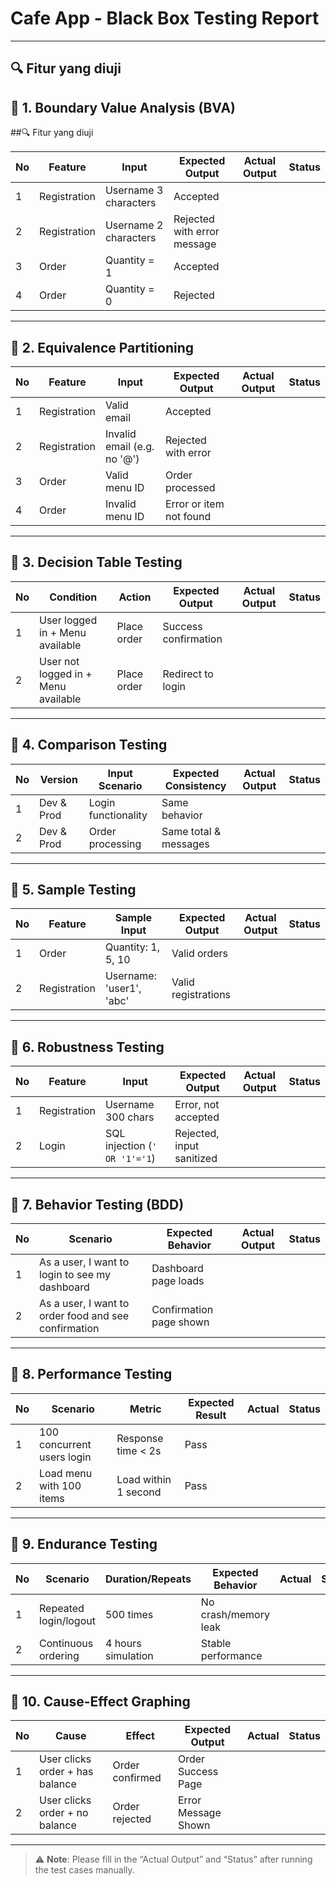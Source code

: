 
#  Cafe App - Black Box Testing Report


---

## 🔍 Fitur yang diuji

## 🧪 1. Boundary Value Analysis (BVA)
##🔍 Fitur yang diuji

| No | Feature     | Input                          | Expected Output                 | Actual Output | Status |
|----|-------------|--------------------------------|----------------------------------|---------------|--------|
| 1  | Registration| Username 3 characters          | Accepted                        |               |        |
| 2  | Registration| Username 2 characters          | Rejected with error message     |               |        |
| 3  | Order       | Quantity = 1                   | Accepted                        |               |        |
| 4  | Order       | Quantity = 0                   | Rejected                        |               |        |

---

## 🧪 2. Equivalence Partitioning

| No | Feature     | Input                          | Expected Output                 | Actual Output | Status |
|----|-------------|--------------------------------|----------------------------------|---------------|--------|
| 1  | Registration| Valid email                    | Accepted                        |               |        |
| 2  | Registration| Invalid email (e.g. no '@')    | Rejected with error             |               |        |
| 3  | Order       | Valid menu ID                  | Order processed                 |               |        |
| 4  | Order       | Invalid menu ID                | Error or item not found         |               |        |

---

## 🧪 3. Decision Table Testing

| No | Condition                              | Action             | Expected Output         | Actual Output | Status |
|----|----------------------------------------|--------------------|--------------------------|---------------|--------|
| 1  | User logged in + Menu available        | Place order        | Success confirmation     |               |        |
| 2  | User not logged in + Menu available    | Place order        | Redirect to login        |               |        |

---

## 🧪 4. Comparison Testing

| No | Version       | Input Scenario          | Expected Consistency     | Actual Output | Status |
|----|---------------|--------------------------|---------------------------|---------------|--------|
| 1  | Dev & Prod    | Login functionality      | Same behavior             |               |        |
| 2  | Dev & Prod    | Order processing         | Same total & messages     |               |        |

---

## 🧪 5. Sample Testing

| No | Feature       | Sample Input             | Expected Output            | Actual Output | Status |
|----|---------------|--------------------------|-----------------------------|---------------|--------|
| 1  | Order         | Quantity: 1, 5, 10        | Valid orders                |               |        |
| 2  | Registration  | Username: 'user1', 'abc'  | Valid registrations         |               |        |

---

## 🧪 6. Robustness Testing

| No | Feature       | Input                            | Expected Output             | Actual Output | Status |
|----|---------------|----------------------------------|------------------------------|---------------|--------|
| 1  | Registration  | Username 300 chars               | Error, not accepted          |               |        |
| 2  | Login         | SQL injection (`' OR '1'='1`)    | Rejected, input sanitized    |               |        |

---

## 🧪 7. Behavior Testing (BDD)

| No | Scenario                                                     | Expected Behavior             | Actual Output | Status |
|----|--------------------------------------------------------------|-------------------------------|---------------|--------|
| 1  | As a user, I want to login to see my dashboard               | Dashboard page loads          |               |        |
| 2  | As a user, I want to order food and see confirmation         | Confirmation page shown       |               |        |

---

## 🧪 8. Performance Testing

| No | Scenario                             | Metric                         | Expected Result | Actual | Status |
|----|--------------------------------------|--------------------------------|------------------|--------|--------|
| 1  | 100 concurrent users login           | Response time < 2s             | Pass             |        |        |
| 2  | Load menu with 100 items             | Load within 1 second           | Pass             |        |        |

---

## 🧪 9. Endurance Testing

| No | Scenario                             | Duration/Repeats               | Expected Behavior | Actual | Status |
|----|--------------------------------------|--------------------------------|--------------------|--------|--------|
| 1  | Repeated login/logout                | 500 times                      | No crash/memory leak|        |        |
| 2  | Continuous ordering                  | 4 hours simulation             | Stable performance |        |        |

---

## 🧪 10. Cause-Effect Graphing

| No | Cause                               | Effect                         | Expected Output           | Actual | Status |
|----|-------------------------------------|--------------------------------|----------------------------|--------|--------|
| 1  | User clicks order + has balance     | Order confirmed                | Order Success Page         |        |        |
| 2  | User clicks order + no balance      | Order rejected                 | Error Message Shown        |        |        |

---

> ⚠️ **Note**: Please fill in the “Actual Output” and “Status” after running the test cases manually.

